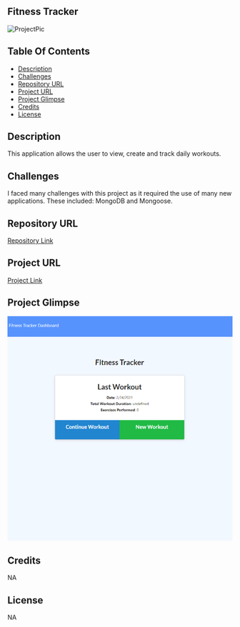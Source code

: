 ## Fitness Tracker

  ![ProjectPic](https://img.shields.io/badge/LICENSE-NA-blue)

  ## Table Of Contents
  * [Description](#description)
  * [Challenges](#challenges)
  * [Repository URL](#repository-URL)
  * [Project URL](#project-URL)
  * [Project Glimpse](#Project-Glimpse)
  * [Credits](#credits)
  * [License](#license)
  
  ## Description
  This application allows the user to view, create and track daily workouts.
  ## Challenges
  I faced many challenges with this project as it required the use of many new applications.  These included: MongoDB and Mongoose.
  ## Repository URL
  [Repository Link](https://github.com/chadclark1234/Workout-Tracker)
  ## Project URL
  
  [Project Link](na)
  ## Project Glimpse

  ![ProjectPic](./public/images/pic.PNG)
  ## Credits
  NA
  ## License
  NA 